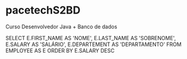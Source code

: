 # pacetechS2BD
Curso Desenvolvedor Java + Banco de dados 


SELECT E.FIRST_NAME AS 'NOME', E.LAST_NAME AS 'SOBRENOME', E.SALARY AS 'SALÁRIO', E.DEPARTEMENT AS 'DEPARTAMENTO' FROM EMPLOYEE AS E ORDER BY E.SALARY DESC
